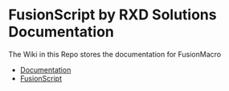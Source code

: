 # FusionScript by RXD Solutions Documentation

The Wiki in this Repo stores the documentation for FusionMacro

- [Documentation](https://github.com/RXDSolutions/FusionScriptDocs/wiki)
- [FusionScript](http://www.rxdsolutions.co.uk/fusionscript)
